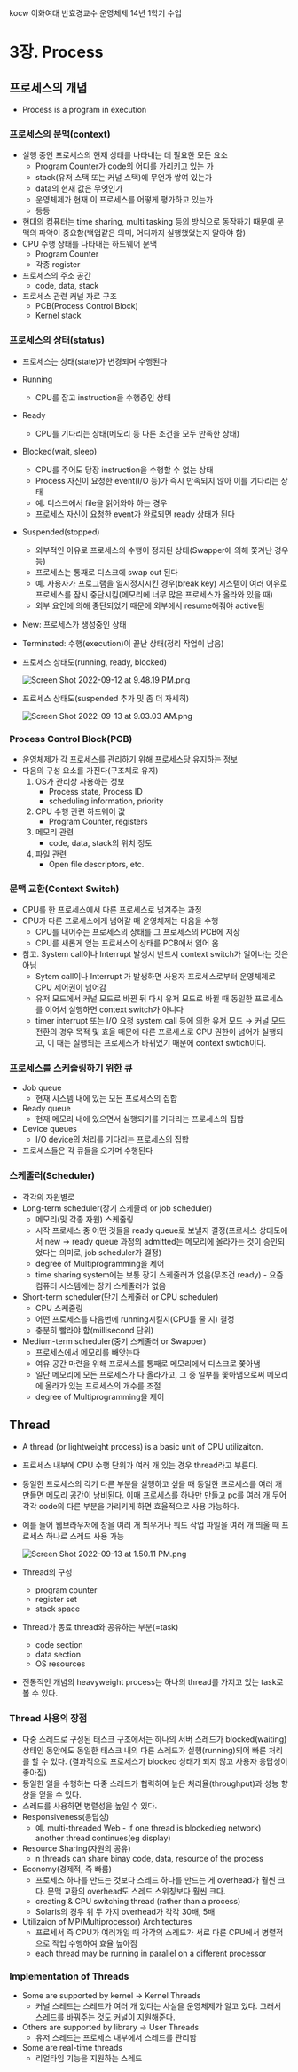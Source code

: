 kocw 이화여대 반효경교수 운영체제 14년 1학기 수업

# 3장. Process

## 프로세스의 개념

- Process is a program in execution

### 프로세스의 문맥(context)

- 실행 중인 프로세스의 현재 상태를 나타내는 데 필요한 모든 요소
    - Program Counter가 code의 어디를 가리키고 있는 가
    - stack(유저 스택 또는 커널 스택)에 무언가 쌓여 있는가
    - data의 현재 값은 무엇인가
    - 운영체제가 현재 이 프로세스를 어떻게 평가하고 있는가
    - 등등
- 현대의 컴퓨터는 time sharing, multi tasking 등의 방식으로 동작하기 때문에 문맥의 파악이 중요함(백업같은 의미, 어디까지 실행했었는지 알아야 함)
- CPU 수행 상태를 나타내는 하드웨어 문맥
    - Program Counter
    - 각종 register
- 프로세스의 주소 공간
    - code, data, stack
- 프로세스 관련 커널 자료 구조
    - PCB(Process Control Block)
    - Kernel stack

### 프로세스의 상태(status)

- 프로세스는 상태(state)가 변경되며 수행된다
- Running
    - CPU를 잡고 instruction을 수행중인 상태
- Ready
    - CPU를 기다리는 상태(메모리 등 다른 조건을 모두 만족한 상태)
- Blocked(wait, sleep)
    - CPU를 주어도 당장 instruction을 수행할 수 없는 상태
    - Process 자신이 요청한 event(I/O 등)가 즉시 만족되지 않아 이를 기다리는 상태
    - 예. 디스크에서 file을 읽어와야 하는 경우
    - 프로세스 자신이 요청한 event가 완료되면 ready 상태가 된다
- Suspended(stopped)
    - 외부적인 이유로 프로세스의 수행이 정지된 상태(Swapper에 의해 쫓겨난 경우 등)
    - 프로세스는 통째로 디스크에 swap out 된다
    - 예. 사용자가 프로그램을 일시정지시킨 경우(break key) 시스템이 여러 이유로 프로세스를 잠시 중단시킴(메모리에 너무 많은 프로세스가 올라와 있을 때)
    - 외부 요인에 의해 중단되었기 때문에 외부에서 resume해줘야 active됨
- New: 프로세스가 생성중인 상태
- Terminated: 수행(execution)이 끝난 상태(정리 작업이 남음)
- 프로세스 상태도(running, ready, blocked)
    
    ![Screen Shot 2022-09-12 at 9.48.19 PM.png](https://s3-us-west-2.amazonaws.com/secure.notion-static.com/a6754d0b-545c-44ec-92af-59306e10b290/Screen_Shot_2022-09-12_at_9.48.19_PM.png)
    
- 프로세스 상태도(suspended 추가 및 좀 더 자세히)
    
    ![Screen Shot 2022-09-13 at 9.03.03 AM.png](https://s3-us-west-2.amazonaws.com/secure.notion-static.com/b2485952-5dd4-43af-9568-2a65ff05c970/Screen_Shot_2022-09-13_at_9.03.03_AM.png)
    

### Process Control Block(PCB)

- 운영체제가 각 프로세스를 관리하기 위해 프로세스당 유지하는 정보
- 다음의 구성 요소를 가진다(구조체로 유지)
    1. OS가 관리상 사용하는 정보
        - Process state, Process ID
        - scheduling information, priority
    2. CPU 수행 관련 하드웨어 값
        - Program Counter, registers
    3. 메모리 관련
        - code, data, stack의 위치 정도
    4. 파일 관련
        - Open file descriptors, etc.

### 문맥 교환(Context Switch)

- CPU를 한 프로세스에서 다른 프로세스로 넘겨주는 과정
- CPU가 다른 프로세스에게 넘어갈 때 운영체제는 다음을 수행
    - CPU를 내어주는 프로세스의 상태를 그 프로세스의 PCB에 저장
    - CPU를 새롭게 얻는 프로세스의 상태를 PCB에서 읽어 옴
- 참고. System call이나 Interrupt 발생시 반드시 context switch가 일어나는 것은 아님
    - Sytem call이나 Interrupt 가 발생하면 사용자 프로세스로부터 운영체제로 CPU 제어권이 넘어감
    - 유저 모드에서 커널 모드로 바뀐 뒤 다시 유저 모드로 바뀔 때 동일한 프로세스를 이어서 실행하면 context switch가 아니다
    - timer interrupt 또는 I/O 요청 system call 등에 의한 유저 모드 → 커널 모드 전환의 경우 목적 및 효율 때문에 다른 프로세스로 CPU 권한이 넘어가 실행되고, 이 때는 실행되는 프로세스가 바뀌었기 때문에 context swtich이다.

### 프로세스를 스케줄링하기 위한 큐

- Job queue
    - 현재 시스템 내에 있는 모든 프로세스의 집합
- Ready queue
    - 현재 메모리 내에 있으면서 실행되기를 기다리는 프로세스의 집합
- Device queues
    - I/O device의 처리를 기다리는 프로세스의 집합
- 프로세스들은 각 큐들을 오가며 수행된다

### 스케줄러(Scheduler)

- 각각의 자원별로
- Long-term scheduler(장기 스케줄러 or job scheduler)
    - 메모리(및 각종 자원) 스케줄링
    - 시작 프로세스 중 어떤 것들을 ready queue로 보낼지 결정(프로세스 상태도에서 new → ready queue 과정의 admitted는 메모리에 올라가는 것이 승인되었다는 의미로, job scheduler가 결정)
    - degree of Multiprogramming을 제어
    - time sharing system에는 보통 장기 스케줄러가 없음(무조건 ready) - 요즘 컴퓨터 시스템에는 장기 스케줄러가 없음
- Short-term scheduler(단기 스케줄러 or CPU scheduler)
    - CPU 스케줄링
    - 어떤 프로세스를 다음번에 running시킬지(CPU를 줄 지) 결정
    - 충분히 빨라야 함(millisecond 단위)
- Medium-term scheduler(중기 스케줄러 or Swapper)
    - 프로세스에서 메모리를 빼앗는다
    - 여유 공간 마련을 위해 프로세스를 통째로 메모리에서 디스크로 쫓아냄
    - 일단 메모리에 모든 프로세스가 다 올라가고, 그 중 일부를 쫓아냄으로써 메모리에 올라가 있는 프로세스의 개수를 조절
    - degree of Multiprogramming을 제어

## Thread

- A thread (or lightweight process) is a basic unit of CPU utilizaiton.
- 프로세스 내부에 CPU 수행 단위가 여러 개 있는 경우 thread라고 부른다.
- 동일한 프로세스의 각기 다른 부분을 실행하고 싶을 때 동일한 프로세스를 여러 개 만들면 메모리 공간이 낭비된다. 이때 프로세스를 하나만 만들고 pc를 여러 개 두어 각각 code의 다른 부분을 가리키게 하면 효율적으로 사용 가능하다.
- 예를 들어 웹브라우저에 창을 여러 개 띄우거나 워드 작업 파일을 여러 개 띄울 때 프로세스 하나로 스레드 사용 가능
    
    ![Screen Shot 2022-09-13 at 1.50.11 PM.png](https://s3-us-west-2.amazonaws.com/secure.notion-static.com/e58502fd-9d2e-4822-8f6c-3c31f4ad6eea/Screen_Shot_2022-09-13_at_1.50.11_PM.png)
    
- Thread의 구성
    - program counter
    - register set
    - stack space
- Thread가 동료 thread와 공유하는 부분(=task)
    - code section
    - data section
    - OS resources
- 전통적인 개념의 heavyweight process는 하나의 thread를 가지고 있는 task로 볼 수 있다.

### Thread 사용의 장점

- 다중 스레드로 구성된 태스크 구조에서는 하나의 서버 스레드가 blocked(waiting) 상태인 동안에도 동일한 태스크 내의 다른 스레드가 실행(running)되어 빠른 처리를 할 수 있다. (결과적으로 프로세스가 blocked 상태가 되지 않고 사용자 응답성이 좋아짐)
- 동일한 일을 수행하는 다중 스레드가 협력하여 높은 처리율(throughput)과 성능 향상을 얻을 수 있다.
- 스레드를 사용하면 병렬성을 높일 수 있다.
- Responsiveness(응답성)
    - 예. multi-threaded Web - if one thread is blocked(eg network) another thread continues(eg display)
- Resource Sharing(자원의 공유)
    - n threads can share binay code, data, resource of the process
- Economy(경제적, 즉 빠름)
    - 프로세스 하나를 만드는 것보다 스레드 하나를 만드는 게 overhead가 훨씬 크다. 문맥 교환의 overhead도 스레드 스위칭보다 훨씬 크다.
    - creating & CPU switching thread (rather than a process)
    - Solaris의 경우 위 두 가지 overhead가 각각 30배, 5배
- Utilizaion of MP(Multiprocessor) Architectures
    - 프로세서 즉 CPU가 여러개일 때 각각의 스레드가 서로 다른 CPU에서 병렬적으로 작업 수행하여 효율 높아짐
    - each thread may be running in parallel on a different processor

### Implementation of Threads

- Some are supported by kernel → Kernel Threads
    - 커널 스레드는 스레드가 여러 개 있다는 사실을 운영체제가 알고 있다. 그래서 스레드를 바꿔주는 것도 커널이 지원해준다.
- Others are supported by library → User Threads
    - 유저 스레드는 프로세스 내부에서 스레드를 관리함
- Some are real-time threads
    - 리얼타임 기능을 지원하는 스레드

